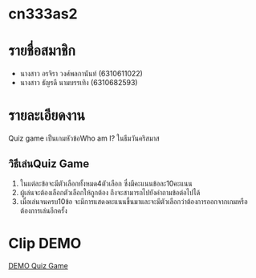 # cn333as2

# รายชื่อสมาชิก
* นางสาว อรจิรา  วงศ์พลกานันท์ (6310611022)
* นางสาว ธัญรดี  นามบรรเทิง (6310682593)

# รายละเอียดงาน
Quiz game เป็นเกมหัวข้อWho am I? ในธีมวันคริสมาส
## วิธีเล่นQuiz Game
1. ในแต่ละข้อจะมีตัวเลือกทั้งหมด4ตัวเลือก ซึ่งมีคะแนนข้อละ10คะแนน
2. ผู้เล่นจะต้องเลือกตัวเลือกให้ถูกต้อง ถึงจะสามารถไปยังคำถามข้อต่อไปได้
3. เมื่อเล่นจนครบ10ข้อ จะมีการแสดงคะแนนขึ้นมาและจะมีตัวเลือกว่าต้องการออกจากเกมหรือต้องการเล่นอีกครั้ง

# Clip DEMO
[DEMO Quiz Game](https://youtu.be/Qu0XIt38XFw)
